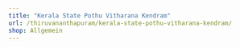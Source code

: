```yaml
---
title: "Kerala State Pothu Vitharana Kendram"
url: /thiruvananthapuram/kerala-state-pothu-vitharana-kendram/
shop: Allgemein
---
```

